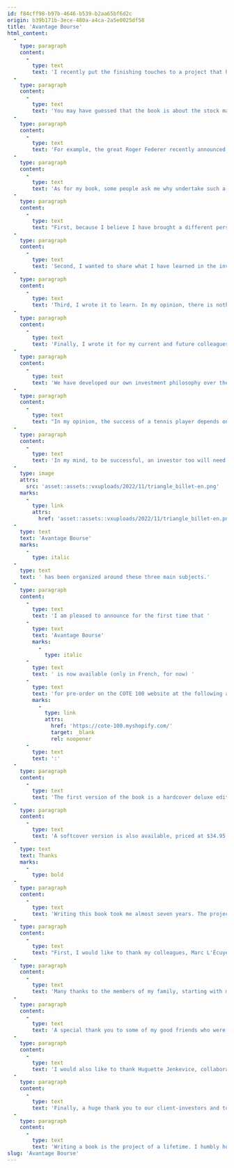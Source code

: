 ```yaml
---
id: f84cff98-b97b-4646-b539-b2aa65bf6d2c
origin: b39b171b-3ece-480a-a4ca-2a5e0025df58
title: 'Avantage Bourse'
html_content:
  -
    type: paragraph
    content:
      -
        type: text
        text: 'I recently put the finishing touches to a project that has occupied me for almost seven years: a book titled "Avantage Bourse". It should be released in the next few weeks.'
  -
    type: paragraph
    content:
      -
        type: text
        text: 'You may have guessed that the book is about the stock market and investing. But I used the angle of another domain that I know well enough having waded in it most of my life: tennis. I see many analogies between the two worlds. I also believe that tennis examples help to better understand many facets of investing.'
  -
    type: paragraph
    content:
      -
        type: text
        text: 'For example, the great Roger Federer recently announced his retirement from professional tennis. This was sad news for me, but it was also an opportunity to remember the qualities that made Federer a legend: his passion for the sport, his humility, his integrity, his "fair play", his longevity, his ability to adapt to changing conditions, his desire to win, his ability to stay the course in tense situations, etc. These are all qualities required to succeed in the stock market. With such qualities, if Federer turns his attention to stock market investing over the next few decades, let me believe that he will do very well there.'
  -
    type: paragraph
    content:
      -
        type: text
        text: 'As for my book, some people ask me why undertake such a project when there are already so many books dealing with investment?'
  -
    type: paragraph
    content:
      -
        type: text
        text: "First, because I believe I have brought a different perspective to what has already been written. The analogies to sports, especially tennis, make my book different from the countless books I've read on the stock market and investing."
  -
    type: paragraph
    content:
      -
        type: text
        text: 'Second, I wanted to share what I have learned in the investment world over the past 30 years. Over the years, I have made many mistakes and learned many lessons – my book may help a few investors avoid repeating those mistakes.'
  -
    type: paragraph
    content:
      -
        type: text
        text: 'Third, I wrote it to learn. In my opinion, there is nothing better than writing to fully understand and assimilate a subject. Writing this book made me learn a lot.'
  -
    type: paragraph
    content:
      -
        type: text
        text: 'Finally, I wrote it for my current and future colleagues at COTE 100. And of course, for investors who have trusted us for many years, either by entrusting us with part of their savings to be managed for them, or by subscribing to COTE 100+ (the COTE 100 financial bulletin) to help them manage their own investments.'
  -
    type: paragraph
    content:
      -
        type: text
        text: 'We have developed our own investment philosophy over the 34 years of our business. A philosophy that has always been articulated around the COTE 100 System that my father, Guy, developed at the very beginning of COTE 100. Over the last many years, we have nevertheless taken a definite shift towards quality. We now attach paramount importance to the quality of our companies, even if it means paying a little more. The sustainability of a company''s business model, the barriers to entry that protect it from long-term competition, the "optionality" and the "essentiality" of a company''s activities, are elements that have taken on a preponderant importance in our selection of securities and which I present in my book.'
  -
    type: paragraph
    content:
      -
        type: text
        text: "In my opinion, the success of a tennis player depends on the development of three facets:\_ \_ \_ \_ \_ 1- the physical and technical aspect; 2- the strategic aspect and 3- the psychological aspect. In my mind, these three facets form the sides of an equilateral triangle. To be successful, each side of the triangle must be strong; a weakness in just one undermines the strength of the triangle…and the success of the athlete."
  -
    type: paragraph
    content:
      -
        type: text
        text: 'In my mind, to be successful, an investor too will need to develop three sides that form an equilateral triangle. They are somewhat different from those of the tennis player, but nevertheless similar:'
  -
    type: image
    attrs:
      src: 'asset::assets::vxuploads/2022/11/triangle_billet-en.png'
    marks:
      -
        type: link
        attrs:
          href: 'asset::assets::vxuploads/2022/11/triangle_billet-en.png'
  -
    type: text
    text: 'Avantage Bourse'
    marks:
      -
        type: italic
  -
    type: text
    text: ' has been organized around these three main subjects.'
  -
    type: paragraph
    content:
      -
        type: text
        text: 'I am pleased to announce for the first time that '
      -
        type: text
        text: 'Avantage Bourse'
        marks:
          -
            type: italic
      -
        type: text
        text: ' is now available (only in French, for now) '
      -
        type: text
        text: 'for pre-order on the COTE 100 website at the following address'
        marks:
          -
            type: link
            attrs:
              href: 'https://cote-100.myshopify.com/'
              target: _blank
              rel: noopener
      -
        type: text
        text: ':'
  -
    type: paragraph
    content:
      -
        type: text
        text: 'The first version of the book is a hardcover deluxe edition priced at $49.95 including tax and shipping. For those who wish, this edition will be personally autographed.'
  -
    type: paragraph
    content:
      -
        type: text
        text: 'A softcover version is also available, priced at $34.95 (taxes and shipping included).'
  -
    type: text
    text: Thanks
    marks:
      -
        type: bold
  -
    type: paragraph
    content:
      -
        type: text
        text: 'Writing this book took me almost seven years. The project would not have been possible without the help and advice of several people.'
  -
    type: paragraph
    content:
      -
        type: text
        text: "First, I would like to thank my colleagues, Marc L'Écuyer and Jean-Philippe Legault, who read and reread my manuscript, proposing numerous corrections, and questioning several of my assertions."
  -
    type: paragraph
    content:
      -
        type: text
        text: 'Many thanks to the members of my family, starting with my spouse, Julie, who supported me and encouraged me to persevere in this project. Thanks also to my children, Christophe and Mathilde, who read my manuscript and suggested many corrections and with whom we discussed several subjects presented in the book. Thanks to my parents, Guy and Marina, for their unconditional support, as well as to my brother and colleague, Sébastien.'
  -
    type: paragraph
    content:
      -
        type: text
        text: 'A special thank you to some of my good friends who were kind enough to read and comment on my book: Marc Leclair, a childhood friend and formidable tennis player; René Vézina, who has always believed in COTE 100 and the Le Blanc family; Félix Auger-Aliassime, whom I had the chance to know during three editions of the Coupe Le Blanc – his professionalism and generosity never cease to impress me.'
  -
    type: paragraph
    content:
      -
        type: text
        text: 'I would also like to thank Huguette Jenkevice, collaborator since the beginning of COTE 100, for the correction of the text and Alan Jenkevice, for the translation of numerous quotations. A special mention to my colleague, Pascal Bossé, for his invaluable help in marketing the book.'
  -
    type: paragraph
    content:
      -
        type: text
        text: 'Finally, a huge thank you to our client-investors and to the employees of COTE 100. The success of the company is theirs.'
  -
    type: paragraph
    content:
      -
        type: text
        text: 'Writing a book is the project of a lifetime. I humbly hope that it will contribute to the financial literacy of our investors and that it will allow them to improve their "performance" over the next many years.'
slug: 'Avantage Bourse'
---
```

